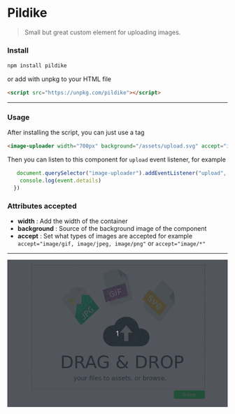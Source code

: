 # Pildike
> Small but great custom element for uploading images.

### Install

```js
npm install pildike
```

or add with unpkg to your HTML file

```html
<script src="https://unpkg.com/pildike"></script>
```

-----
### Usage

After installing the script, you can just use a tag


```html
<image-uploader width="700px" background="/assets/upload.svg" accept="image/*"></image-uploader>
```

Then you can listen to this component for `upload` event listener,
for example
```js
   document.querySelector("image-uploader").addEventListener("upload", (event) => {
    console.log(event.details)
  })
```


### Attributes accepted

* <strong>width</strong> : Add the width of the container
* <strong>background</strong> : Source of the background image of the component
* <strong>accept</strong> : Set what types of images are accepted
for example `accept="image/gif, image/jpeg, image/png"` or `accept="image/*"`


-----



![](assets/pildike.gif)
